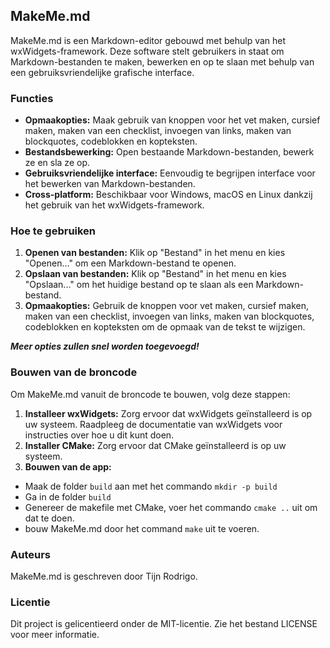 ## MakeMe.md

MakeMe.md is een Markdown-editor gebouwd met behulp van het wxWidgets-framework. Deze software stelt gebruikers in staat om Markdown-bestanden te maken, bewerken en op te slaan met behulp van een gebruiksvriendelijke grafische interface.

### Functies

- **Opmaakopties:** Maak gebruik van knoppen voor het vet maken, cursief maken, maken van een checklist, invoegen van links, maken van blockquotes, codeblokken en kopteksten.
- **Bestandsbewerking:** Open bestaande Markdown-bestanden, bewerk ze en sla ze op.
- **Gebruiksvriendelijke interface:** Eenvoudig te begrijpen interface voor het bewerken van Markdown-bestanden.
- **Cross-platform:** Beschikbaar voor Windows, macOS en Linux dankzij het gebruik van het wxWidgets-framework.

### Hoe te gebruiken

1. **Openen van bestanden:** Klik op "Bestand" in het menu en kies "Openen..." om een Markdown-bestand te openen.
2. **Opslaan van bestanden:** Klik op "Bestand" in het menu en kies "Opslaan..." om het huidige bestand op te slaan als een Markdown-bestand.
3. **Opmaakopties:** Gebruik de knoppen voor vet maken, cursief maken, maken van een checklist, invoegen van links, maken van blockquotes, codeblokken en kopteksten om de opmaak van de tekst te wijzigen.

 
***Meer opties zullen snel worden toegevoegd!***

### Bouwen van de broncode

Om MakeMe.md vanuit de broncode te bouwen, volg deze stappen:

1. **Installeer wxWidgets:** Zorg ervoor dat wxWidgets geïnstalleerd is op uw systeem. Raadpleeg de documentatie van wxWidgets voor instructies over hoe u dit kunt doen.
2. **Installer CMake:** Zorg ervoor dat CMake geïnstalleerd is op uw systeem. 
3. **Bouwen van de app:**
- Maak de folder ```build``` aan met het commando ```mkdir -p build```
- Ga in de folder ```build```
- Genereer de makefile met CMake, voer het commando ```cmake ..``` uit om dat te doen.
- bouw MakeMe.md door het command ```make``` uit te voeren.

### Auteurs

MakeMe.md is geschreven door Tijn Rodrigo.

### Licentie

Dit project is gelicentieerd onder de MIT-licentie. Zie het bestand LICENSE voor meer informatie.